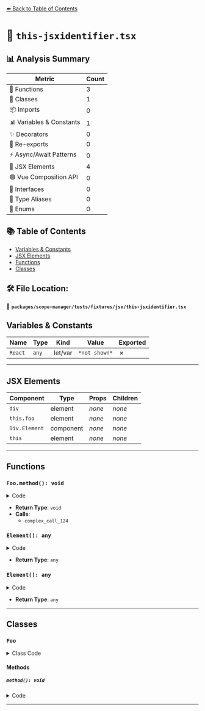 [⬅️ Back to Table of Contents](../../../../../index.md)

# 📄 `this-jsxidentifier.tsx`

## 📊 Analysis Summary

| Metric | Count |
|--------|-------|
| 🔧 Functions | 3 |
| 🧱 Classes | 1 |
| 📦 Imports | 0 |
| 📊 Variables & Constants | 1 |
| ✨ Decorators | 0 |
| 🔄 Re-exports | 0 |
| ⚡ Async/Await Patterns | 0 |
| 💠 JSX Elements | 4 |
| 🟢 Vue Composition API | 0 |
| 📐 Interfaces | 0 |
| 📑 Type Aliases | 0 |
| 🎯 Enums | 0 |

## 📚 Table of Contents

- [Variables & Constants](#variables-constants)
- [JSX Elements](#jsx-elements)
- [Functions](#functions)
- [Classes](#classes)

## 🛠️ File Location:
📂 **`packages/scope-manager/tests/fixtures/jsx/this-jsxidentifier.tsx`**

## Variables & Constants

| Name | Type | Kind | Value | Exported |
|------|------|------|-------|----------|
| `React` | `any` | let/var | `*not shown*` | ✗ |


---

## JSX Elements

| Component | Type | Props | Children |
|-----------|------|-------|----------|
| `div` | element | *none* | *none* |
| `this.foo` | element | *none* | *none* |
| `Div.Element` | component | *none* | *none* |
| `this` | element | *none* | *none* |


---

## Functions

### `Foo.method(): void`

<details><summary>Code</summary>

```ts
method() {
    <this.foo />;
    (<Div.Element />)(<this />);
  }
```
</details>

- **Return Type**: `void`
- **Calls**:
  - `complex_call_124`
### `Element(): any`

<details><summary>Code</summary>

```ts
() => <div />
```
</details>

- **Return Type**: `any`
### `Element(): any`

<details><summary>Code</summary>

```ts
() => <div />
```
</details>

- **Return Type**: `any`

---

## Classes

### `Foo`

<details><summary>Class Code</summary>

```ts
class Foo {
  foo: any;
  Div = {
    Element: () => <div />,
  };
  method() {
    <this.foo />;
    (<Div.Element />)(<this />);
  }
}
```
</details>

#### Methods

##### `method(): void`

<details><summary>Code</summary>

```ts
method() {
    <this.foo />;
    (<Div.Element />)(<this />);
  }
```
</details>


---